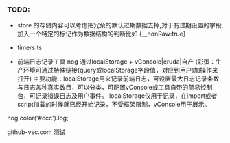 <!--
 * @Author: None
 * @LastEditors: None
 * @Date: 2020-10-11 12:11:48
 * @LastEditTime: 2020-11-09 00:50:09
-->

### TODO:

- store 的存储内容可以考虑把冗余的默认过期数据去掉,对于有过期设置的字段,加入一个特定的标记作为数据结构的判断比如 {\_\_nonRaw:true}

- timers.ts

- 前端日志记录工具 nog
  通过localStorage + vConsole|eruda|自产 (彩蛋：生产环境可通过特殊链接(query或localStorage字段值，对应到用户)加操作来打开)
  主要功能：localStorage用来记录前端日志，可设置最大日志记录条数与日志各种真实数目，可以分类，可配置vConsole或工具自带的简易控制台，可记录错误日志及用户事件。
  localStorage仅用于记录，在import或者script加载的时候就已经开始记录，不受框架限制，vConsole用于展示。

nog.color('#ccc').log;


github-vsc.com 测试


